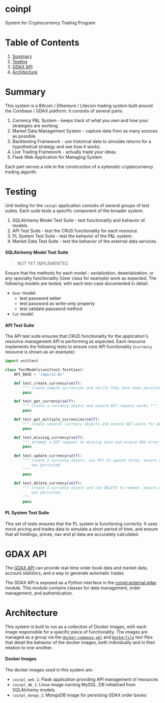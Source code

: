 # coinpl
System for Cryptocurrency Trading Program

# Table of Contents  

1. [Summary](#summary)
2. [Testing](#testing)
3. [GDAX API](#gdax-api)
4. [Architecture](#architecture)

# Summary
This system is a Bitcoin / Ethereum / Litecoin trading system built around 
the Coinbase / GDAX platform. It consists of several parts:

1.  Currency P&L System - keeps track of what you own and how your strategies
    are working.
2.  Market Data Management System - capture data from as many sources as 
    possible.
3.  Backtesting Framework - use historical data to simulate returns for a 
    hypothetical strategy and see how it works.
3.  Live Trading Framework - actually trade your ideas.
4.  Flask Web Application for Managing System 

Each part serves a role in the construction of a sytematic cryptocurrency 
trading algorith.

# Testing
Unit testing for the `coinpl` application consists of several groups of
test suites. Each suite tests a specific component of the broader system.  
1.  SQLAlchemy Model Test Suite - test functionality and bahavior of models.
2.  API Test Suite - test the CRUD functionality for each resource.  
3.  PL System Test Suite - test the behavior of the P&L system.  
4.  Market Data Test Suite - test the behavior of the external data services.


#### SQLAlchemy Model Test Suite
> NOT YET IMPLEMENTED  

Ensure that the methods for each model - serialization, deserialization, or 
any specialty functionality (User class for example) work as expected. The 
following models are tested, with each test-case documented in detail:

*   `User` model:
    * test password setter  
    * test password as write-only property  
    * test validate password method  
*   `Cut` model:


#### API Test Suite  
The API test suite ensures that CRUD functionality for the application's 
resource-management API is performing as expected. Each resource implements 
the following tests to ensure core API functionality (`currency` resource 
is shown as an example): 

```python
import unittest

class TestModels(unittest.TestCase):
    API_BASE = '/api/v1.0/'

    def test_create_currency(self):
        """ create sample currencies and verify they have been persisted """
        pass

    def test_get_currency(self):
        """ create a currency object and ensure GET request works """
        pass

    def test_get_multiple_currencies(self):
        """ create several currency objects and ensure GET works for ALL """
        pass

    def test_missing_currency(self):
        """ attempt a GET request on missing data and ensure 404 error """
        pass
        
    def test_update_currency(self):
        """ create a currency object, use PUT to update terms, ensure change
            was persisted
        """
        pass
        
    def test_delete_currency(self):
        """ create a currency object and use DELETE to remove. ensure change
            was persisted 
        """
        pass
```

#### PL System Test Suite  
This set of tests ensures that the PL system is functioning correctly. It uses
mock pricing and trades data to simulate a short period of time, and ensure 
that all holdings, prices, nav and pl data are accurately calculated.  


# GDAX API
The [GDAX API](https://docs.gdax.com/?python#introduction) can provide 
real-time order book data and market data, account statistics, and a way to 
generate automatic trades.  

The GDAX API is exposed as a Python interface in the 
[coinpl.external.gdax](./coinpl/external/gdax) module. This module contains 
classes for data management, order management, and authentication.  


# Architecture  
This system is built to run as a collection of Docker images, with each image 
responsible for a specific piece of functionality. The images are managed as 
a group via the [`docker-compose.yml`](./docker-compose.yml) and 
[`Dockerfile`](./Dockerfile) text files that detail the behavior of the docker 
images, both individually and in their relation to one-another.  

#### Docker Images 
The docker images used in this system are:  
*   `coinpl_web_1`: Flask application providing API management of resources  
*   `coinpl_db_1`: Linux image running MySQL. DB initialized from SQLAlchemy 
    models.
*   `coinpl_mongo_1`: MongoDB image for persisting GDAX order books
